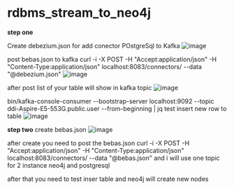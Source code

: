 # rdbms_stream_to_neo4j

**step one**

Create debezium.json for add conector POstgreSql to Kafka
![image](https://user-images.githubusercontent.com/77326619/159642013-79247407-3deb-49eb-9f0b-b3eee84833da.png)

post bebas.json to kafka
curl -i -X POST -H "Accept:application/json" -H "Content-Type:application/json" localhost:8083/connectors/ --data "@debezium.json"
![image](https://user-images.githubusercontent.com/77326619/159642492-6b70832c-7952-4d77-b7ce-543fe6e1e1a6.png)

after post list of your table will show in kafka topic
![image](https://user-images.githubusercontent.com/77326619/159654557-d2052ac4-e020-4567-bfe7-2cc351e2cff5.png)


bin/kafka-console-consumer --bootstrap-server localhost:9092 --topic ddi-Aspire-E5-553G.public.user --from-beginning  | jq
test insert new row to table
![image](https://user-images.githubusercontent.com/77326619/159654203-d09ece4e-33c3-43be-b062-c1b08a048d34.png)

**step two**
create bebas.json 
![image](https://user-images.githubusercontent.com/77326619/159654810-2b455320-5fb1-49a3-a66a-5d3414bf9afa.png)

after create you need to post the bebas.json
curl -i -X POST -H "Accept:application/json" -H "Content-Type:application/json" localhost:8083/connectors/ --data "@bebas.json"
and i will use one topic for 2 instance neo4j and postgresql

after that you need to test inser table and neo4j will create new nodes






